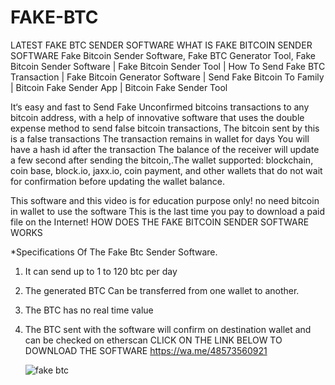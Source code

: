 # FAKE-BTC
LATEST FAKE BTC SENDER SOFTWARE
WHAT IS FAKE BITCOIN SENDER SOFTWARE
Fake Bitcoin Sender Software, Fake BTC Generator Tool, Fake Bitcoin Sender Software | Fake Bitcoin Sender Tool | How To Send Fake BTC Transaction | Fake Bitcoin Generator Software | Send Fake Bitcoin To Family | Bitcoin Fake Sender App | Bitcoin Fake Sender Tool

It‘s easy and fast to Send Fake Unconfirmed bitcoins transactions to any bitcoin address, with a help of innovative software that uses the double expense method to send false bitcoin transactions, The bitcoin sent by this is a false transactions The transaction remains in wallet for days You will have a hash id after the transaction The balance of the receiver will update a few second after sending the bitcoin,.The wallet supported: blockchain, coin base, block.io, jaxx.io, coin payment, and other wallets that do not wait for confirmation before updating the wallet balance.

This software and this video is for education purpose only! no need bitcoin in wallet to use the software This is the last time you pay to download a paid file on the Internet!
HOW DOES THE FAKE BITCOIN SENDER SOFTWARE WORKS

*Specifications Of The Fake Btc Sender Software.
1. It can send up to 1 to 120 btc per day
2. The generated BTC Can be transferred from one wallet to another.
3. The BTC has no real time value
4. The BTC sent with the software will confirm on destination wallet and can be checked on etherscan
   CLICK ON THE LINK BELOW TO DOWNLOAD THE SOFTWARE
   https://wa.me/48573560921

   ![fake btc](https://github.com/FAKEBTC/FAKE-BTC/assets/155534986/e4f09c26-f9a7-4ef6-a0c8-8039ce939fb1)
